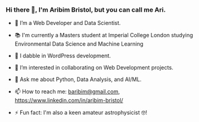 ### Hi there 👋, I'm Aribim Bristol, but you can call me Ari.

- 🔭 I’m a Web Developer and Data Scientist.

- 📚 I'm currently a Masters student at Imperial College London studying Environmental Data Science and Machine Learning

- 🌱 I dabble in WordPress development.

- 👯 I’m interested in collaborating on Web Development projects.

- 💬 Ask me about Python, Data Analysis, and AI/ML.

- 📫 How to reach me: baribim@gmail.com, https://www.linkedin.com/in/aribim-bristol/

- ⚡ Fun fact: I'm also a keen amateur astrophysicist 🤓!
